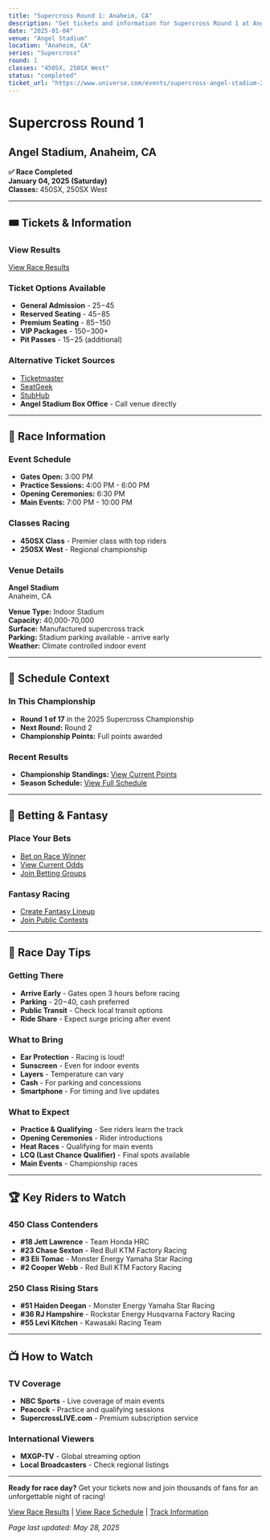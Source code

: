 ```yaml
---
title: "Supercross Round 1: Anaheim, CA"
description: "Get tickets and information for Supercross Round 1 at Angel Stadium in Anaheim, CA"
date: "2025-01-04"
venue: "Angel Stadium"
location: "Anaheim, CA"
series: "Supercross"
round: 1
classes: "450SX, 250SX West"
status: "completed"
ticket_url: "https://www.universe.com/events/supercross-angel-stadium-2025-01-04"
---
```


# Supercross Round 1

## Angel Stadium, Anaheim, CA

**✅ Race Completed**  
**January 04, 2025 (Saturday)**  
**Classes:** 450SX, 250SX West

---

## 🎟️ Tickets & Information

### View Results

[View Race Results](/results/supercross-round-1/)

### Ticket Options Available
- **General Admission** - $25-$45
- **Reserved Seating** - $45-$85  
- **Premium Seating** - $85-$150
- **VIP Packages** - $150-$300+
- **Pit Passes** - $15-$25 (additional)

### Alternative Ticket Sources
- [Ticketmaster](https://www.ticketmaster.com/search?q=Angel%20Stadium%20supercross)
- [SeatGeek](https://seatgeek.com/search?q=Angel%20Stadium%20supercross)
- [StubHub](https://www.stubhub.com/search?q=Angel%20Stadium%20supercross)
- **Angel Stadium Box Office** - Call venue directly

---

## 🏁 Race Information

### Event Schedule
- **Gates Open:** 3:00 PM
- **Practice Sessions:** 4:00 PM - 6:00 PM
- **Opening Ceremonies:** 6:30 PM
- **Main Events:** 7:00 PM - 10:00 PM

### Classes Racing
- **450SX Class** - Premier class with top riders
- **250SX West** - Regional championship

### Venue Details
**Angel Stadium**  
Anaheim, CA

**Venue Type:** Indoor Stadium  
**Capacity:** 40,000-70,000  
**Surface:** Manufactured supercross track  
**Parking:** Stadium parking available - arrive early  
**Weather:** Climate controlled indoor event

---

## 📅 Schedule Context

### In This Championship
- **Round 1 of 17** in the 2025 Supercross Championship
- **Next Round:** Round 2
- **Championship Points:** Full points awarded

### Recent Results
- **Championship Standings:** [View Current Points](/standings/)
- **Season Schedule:** [View Full Schedule](/races/schedule/)

---

## 🎯 Betting & Fantasy

### Place Your Bets
- [Bet on Race Winner](/betting/place-bet/?race=supercross-round-1)
- [View Current Odds](/betting/odds/)
- [Join Betting Groups](/betting/groups/)

### Fantasy Racing
- [Create Fantasy Lineup](/fantasy/)
- [Join Public Contests](/fantasy/contests/)

---

## 📱 Race Day Tips

### Getting There
- **Arrive Early** - Gates open 3 hours before racing
- **Parking** - $20-$40, cash preferred
- **Public Transit** - Check local transit options
- **Ride Share** - Expect surge pricing after event

### What to Bring
- **Ear Protection** - Racing is loud!
- **Sunscreen** - Even for indoor events
- **Layers** - Temperature can vary
- **Cash** - For parking and concessions
- **Smartphone** - For timing and live updates

### What to Expect
- **Practice & Qualifying** - See riders learn the track
- **Opening Ceremonies** - Rider introductions
- **Heat Races** - Qualifying for main events  
- **LCQ (Last Chance Qualifier)** - Final spots available
- **Main Events** - Championship races

---

## 🏆 Key Riders to Watch

### 450 Class Contenders
- **#18 Jett Lawrence** - Team Honda HRC
- **#23 Chase Sexton** - Red Bull KTM Factory Racing
- **#3 Eli Tomac** - Monster Energy Yamaha Star Racing
- **#2 Cooper Webb** - Red Bull KTM Factory Racing

### 250 Class Rising Stars
- **#51 Haiden Deegan** - Monster Energy Yamaha Star Racing
- **#36 RJ Hampshire** - Rockstar Energy Husqvarna Factory Racing
- **#55 Levi Kitchen** - Kawasaki Racing Team

---

## 📺 How to Watch

### TV Coverage
- **NBC Sports** - Live coverage of main events
- **Peacock** - Practice and qualifying sessions
- **SupercrossLIVE.com** - Premium subscription service

### International Viewers
- **MXGP-TV** - Global streaming option
- **Local Broadcasters** - Check regional listings

---

**Ready for race day?** Get your tickets now and join thousands of fans for an unforgettable night of racing!

[View Race Results](/results/supercross-round-1/) | [View Race Schedule](/races/schedule/) | [Track Information](/tracks/)

*Page last updated: May 28, 2025*
